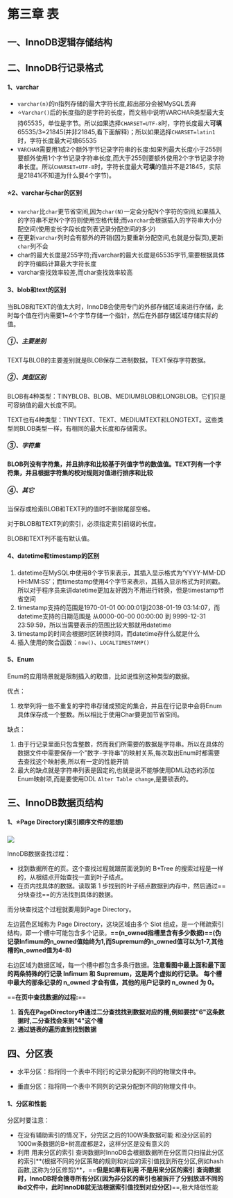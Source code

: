 # 第三章 表

## 一、InnoDB逻辑存储结构

## 二、InnoDB行记录格式

#### 1、varchar

* `varchar(n)`的n指列存储的最大字符长度,超出部分会被MySQL丢弃
* ⭐`Varchar()`后的长度指的是字符的长度，而文档中说明VARCHAR类型最大支持65535，单位是字节。所以如果选择`CHARSET=UTF-8`时，字符长度最大**可填**65535/3=21845(并非21845,看下面解释)；所以如果选择`CHARSET=latin1`时，字符长度最大可填65535
* `VARCHAR`需要用1或2个额外字节记录字符串的长度:如果列最大长度小于255则要额外使用1个字节记录字符串长度,而大于255则要额外使用2个字节记录字符串长度。所以`CHARSET=UTF-8`时，字符长度最大**可填**的值并不是21845，实际是21841(不知道为什么要4个字节)。

#### ⭐2、varchar与char的区别

* `varchar`比`char`更节省空间,因为`char(N)`一定会分配N个字符的空间,如果插入的字符串不足N个字符则使用空格代替;而`varchar`会根据插入的字符串大小分配空间(使用变长字段长度列表记录分配空间的多少)
* 在更新`varchar`列时会有额外的开销(因为要重新分配空间,也就是分裂页),更新`char`列不会
* char的最大长度是255字符;而varchar的最大长度是65535字节,需要根据具体的字符编码计算最大字符长度
* varchar查找效率较差,而char查找效率较高

#### 3、blob和text的区别

当BLOB和TEXT的值太大时，InnoDB会使用专门的外部存储区域来进行存储，此时每个值在行内需要1~4个字节存储一个指针，然后在外部存储区域存储实际的值。

##### ①、主要差别

TEXT与BLOB的主要差别就是BLOB保存二进制数据，TEXT保存字符数据。

##### ②、类型区别

BLOB有4种类型：TINYBLOB、BLOB、MEDIUMBLOB和LONGBLOB。它们只是可容纳值的最大长度不同。

TEXT也有4种类型：TINYTEXT、TEXT、MEDIUMTEXT和LONGTEXT。这些类型同BLOB类型一样，有相同的最大长度和存储需求。

##### ③、字符集

**BLOB列没有字符集，并且排序和比较基于列值字节的数值值。TEXT列有一个字符集，并且根据字符集的校对规则对值进行排序和比较**

##### ④、其它

当保存或检索BLOB和TEXT列的值时不删除尾部空格。

对于BLOB和TEXT列的索引，必须指定索引前缀的长度。

BLOB和TEXT列不能有默认值。

#### 4、datetime和timestamp的区别

1. datetime在MySQL中使用8个字节来表示，其插入显示格式为‘YYYY-MM-DD HH:MM:SS’；而timestamp使用4个字节来表示，其插入显示格式为时间戳。所以对于程序员来讲datetime更加友好因为不用进行转换，但是timestamp节省空间
2. timestamp支持的范围是1970-01-01 00:00:01到2038-01-19 03:14:07，而datetime支持的日期范围是 从0000-00-00 00:00:00 到 9999-12-31 23:59:59，所以当需要表示的范围比较大那就用datetime
3. timestamp的时间会根据时区转换时间，而datetime存什么就是什么
4. 插入使用的聚合函数：`now()`、`LOCALTIMESTAMP()`

#### 5、Enum

Enum的应用场景就是限制插入的取值，比如说性别这种类型的数据。

优点：

1. 枚举列将一些不重复的字符串存储成预定的集合，并且在行记录中会将Enum具体保存成一个整数。所以相比于使用Char要更加节省空间。

缺点：

1. 由于行记录里面只包含整数，然而我们所需要的数据是字符串。所以在具体的数据文件中需要保存一个"数字-字符串"的映射关系,每次取出Enum时都需要去查找这个映射表,所以有一定的性能开销
2. 最大的缺点就是字符串列表是固定的,也就是说不能够使用DML动态的添加Enum映射项,而是要使用DDL `Alter Table change`,是要锁表的。

## 三、InnoDB数据页结构

#### 1、⭐Page Directory(索引顺序文件的思想)

![](E:\Typora\resources\MySQL\微信截图_20191105162902.png)

InnoDB数据查找过程：

- 找到数据所在的页。这个查找过程就跟前面说到的 B+Tree 的搜索过程是一样的，从根结点开始查找一直到叶子结点。
- 在页内找具体的数据。读取第 1 步找到的叶子结点数据到内存中，然后通过==分块查找==的方法找到具体的数据。

而分块查找这个过程就要用到Page Directory。

左边蓝色区域称为 Page Directory，这块区域由多个 Slot 组成，是一个稀疏索引结构，即一个槽中可能包含多个记录。**==(n_owned指槽里含有多少数据)==(伪记录Infimum的n_owned值始终为1,而Supremum的n_owned值可以为1-7,其他槽的n_owned值为4-8)**

右边区域为数据区域，每一个槽中都包含多条行数据。**注意看图中最上面和最下面的两条特殊的行记录 Infimum 和 Supremum，这是两个虚拟的行记录。** **每个槽中最大的那条记录的 n_owned 才会有值，其他的用户记录的 n_owned 为 0。**

==**在页中查找数据的过程:**==

1. **首先在PageDirectory中通过二分查找找到数据对应的槽,例如要找"6"这条数据时,二分查找会来到"4"这个槽**
2. **通过链表的遍历直到找到数据**

## 四、分区表

* 水平分区：指将同一个表中不同行的记录分配到不同的物理文件中。

* 垂直分区：指将同一个表中不同列的记录分配到不同的物理文件中。

#### 1、分区和性能

分区时要注意：

* 在没有辅助索引的情况下，分完区之后的100W条数据可能 和没分区前的1000w条数据的B+树高度都是2，这样分区是没有意义的
* 利用 用来分区的索引 查询数据时InnoDB会根据数据所在分区而只扫描此分区的索引**(根据不同的分区策略的规则和对应的索引值找到所在分区,例如hash函数,这称为分区修剪)**，==**但是如果有利用 不是用来分区的索引 查询数据时，InnoDB将会搜寻所有分区(因为非分区的索引也被拆开了分别放进不同的ibd文件中，此时InnoDB就无法根据索引值找到对应分区)**==,极大降低性能